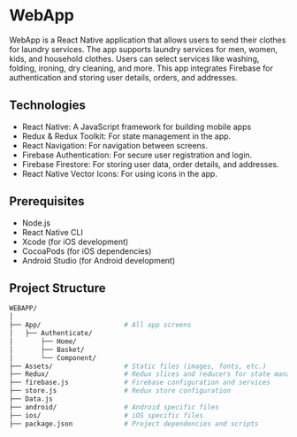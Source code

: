 # WebApp
WebApp is a React Native application that allows users to send their clothes for laundry services. The app supports laundry services for men, women, kids, and household clothes. Users can select services like washing, folding, ironing, dry cleaning, and more. This app integrates Firebase for authentication and storing user details, orders, and addresses.
## Technologies
* React Native: A JavaScript framework for building mobile apps
* Redux & Redux Toolkit: For state management in the app.
* React Navigation: For navigation between screens.
* Firebase Authentication: For secure user registration and login.
* Firebase Firestore: For storing user data, order details, and addresses.
* React Native Vector Icons: For using icons in the app.
## Prerequisites
* Node.js
* React Native CLI
* Xcode (for iOS development)
* CocoaPods (for iOS dependencies)
* Android Studio (for Android development)
## Project Structure
```bash
WEBAPP/
│
├── App/                     # All app screens
│   ├── Authenticate/
│       ├── Home/
│       ├── Basket/
│       └── Component/
├── Assets/                  # Static files (images, fonts, etc.)
├── Redux/                   # Redux slices and reducers for state management
├── firebase.js              # Firebase configuration and services
├── store.js                 # Redux store configuration
├── Data.js 
├── android/                 # Android specific files
├── ios/                     # iOS specific files
├── package.json             # Project dependencies and scripts
``` 
